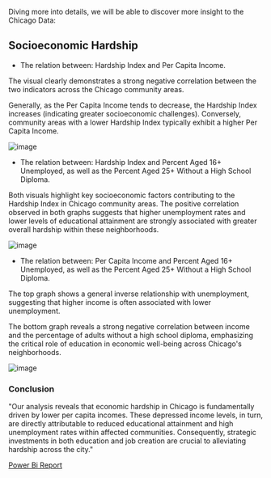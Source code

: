 
Diving more into details, we will be able to discover more insight to the Chicago Data:

## Socioeconomic Hardship

- The relation between: Hardship Index and Per Capita Income.

The visual clearly demonstrates a strong negative correlation between the two indicators across the Chicago community areas.

Generally, as the Per Capita Income tends to decrease, the Hardship Index increases (indicating greater socioeconomic challenges). Conversely, community areas with a lower Hardship Index typically exhibit a higher Per Capita Income.

![image](https://github.com/user-attachments/assets/c190628d-326b-47e4-ab0d-032c9947830b)

- The relation between: Hardship Index and Percent Aged 16+ Unemployed, as well as the Percent Aged 25+ Without a High School Diploma.

Both visuals highlight key socioeconomic factors contributing to the Hardship Index in Chicago community areas. The positive correlation observed in both graphs suggests that higher unemployment rates and lower levels of educational attainment are strongly associated with greater overall hardship within these neighborhoods. 

![image](https://github.com/user-attachments/assets/c0017c31-26ec-4639-b047-829b10db58d8)

- The relation between: Per Capita Income and Percent Aged 16+ Unemployed, as well as the Percent Aged 25+ Without a High School Diploma.

The top graph shows a general inverse relationship with unemployment, suggesting that higher income is often associated with lower unemployment.

The bottom graph reveals a strong negative correlation between income and the percentage of adults without a high school diploma, emphasizing the critical role of education in economic well-being across Chicago's neighborhoods. 

![image](https://github.com/user-attachments/assets/420f0bbb-4fa6-4e0d-9f44-b988d607ce92)


### Conclusion

"Our analysis reveals that economic hardship in Chicago is fundamentally driven by lower per capita incomes. These depressed income levels, in turn, are directly attributable to reduced educational attainment and high unemployment rates within affected communities. Consequently, strategic investments in both education and job creation are crucial to alleviating hardship across the city."

[Power Bi Report]([https://drive.google.com/file/d/1Ys5oJivp5grwI_8aC48gpcqv351kHIe0/view?usp=drive_link](https://drive.google.com/file/d/1ZBA72G778v-jy2iNMbJXDUE1irSPFoXU/view?usp=drive_link))



